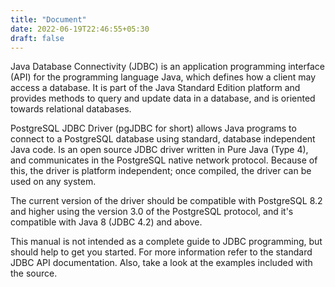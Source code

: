 ```yaml
---
title: "Document"
date: 2022-06-19T22:46:55+05:30
draft: false
---
```


Java Database Connectivity (JDBC) is an application programming interface (API) for
the programming language Java, which defines how a client may access a database.
It is part of the Java Standard Edition platform and provides methods to query and
update data in a database, and is oriented towards relational databases.

PostgreSQL JDBC Driver (pgJDBC for short) allows Java programs to connect to a PostgreSQL
database using standard, database independent Java code. Is an open source JDBC driver
written in Pure Java (Type 4), and communicates in the PostgreSQL native network protocol.
Because of this, the driver is platform independent; once compiled, the driver
can be used on any system.

The current version of the driver should be compatible with PostgreSQL 8.2 and higher
using the version 3.0 of the PostgreSQL protocol, and it's compatible with Java 8 (JDBC 4.2) and above.

This manual is not intended as a complete guide to JDBC programming, but should
help to get you started. For more information refer to the standard JDBC API
documentation. Also, take a look at the examples included with the source.
